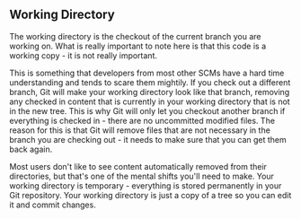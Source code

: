 <!--
SPDX-FileCopyrightText: 2008 Geoffrey Grosenbach <boss@topfunky.com>
SPDX-FileCopyrightText: 2008 Scott Chacon <schacon@gmail.com>

SPDX-License-Identifier: CC-BY-SA-3.0
-->

## Working Directory

The working directory is the checkout of the current branch you are working on.
What is really important to note here is that this code is a working copy -
it is not really important.

This is something that developers from most other SCMs
have a hard time understanding and tends to scare them mightily.
If you check out a different branch,
Git will make your working directory look like that branch,
removing any checked in content that is currently in your working directory
that is not in the new tree.
This is why Git will only let you checkout another branch
if everything is checked in -
there are no uncommitted modified files.
The reason for this
is that Git will remove files
that are not necessary in the branch you are checking out -
it needs to make sure that you can get them back again.

Most users don't like to see content automatically removed from their directories,
but that's one of the mental shifts you'll need to make.
Your working directory is temporary -
everything is stored permanently in your Git repository.
Your working directory is just a copy of a tree
so you can edit it and commit changes.
